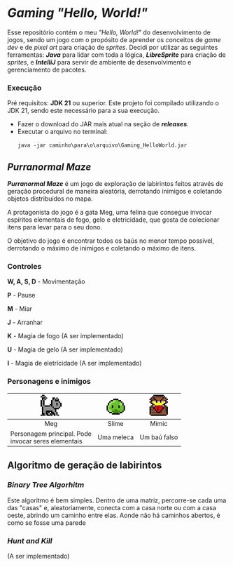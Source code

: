 # _Gaming "Hello, World!"_

Esse repositório contém o meu _"Hello, World!"_ do desenvolvimento de jogos,
sendo um jogo com o propósito de aprender os conceitos de _game dev_ e de
_pixel art_ para criação de _sprites_. Decidi por utilizar as seguintes 
ferramentas: **_Java_** para lidar com toda a lógica, **_LibreSprite_** para criação
de _sprites_, e **_IntelliJ_** para servir de ambiente de desenvolvimento e gerenciamento de pacotes.

### Execução

Pré requisitos: **JDK 21** ou superior. Este projeto foi compilado utilizando o JDK 21, sendo este necessário
para a sua execução.
- Fazer o download do JAR mais atual na seção de **_releases_**.
- Executar o arquivo no terminal:
  ```
  java -jar caminho\para\o\arquivo\Gaming_HelloWorld.jar
  ```

## **_Purranormal Maze_**

**_Purranormal Maze_** é um jogo de exploração de labirintos feitos através
de geração procedural de maneira aleatória, derrotando inimigos e coletando
objetos distribuídos no mapa. 

A protagonista do jogo é a gata Meg, uma felina que consegue invocar
espíritos elementais de fogo, gelo e eletricidade, que gosta de
colecionar itens para levar para o seu dono.

O objetivo do jogo é encontrar todos os baús no menor tempo possível, 
derrotando o máximo de inimigos e coletando o máximo de itens.

### Controles
**W, A, S, D** - Movimentação

**P** - Pause

**M** - Miar

**J** - Arranhar

**K** - Magia de fogo (A ser implementado)

**U** - Magia de gelo (A ser implementado)

**I** - Magia de eletricidade (A ser implementado)

### Personagens e inimigos

| <img src="resources\previews\cat.gif"/>                  | <img src="resources\previews\slime.gif"/> | <img src="resources\previews\mimic.gif"/> |
|----------------------------------------------------------|-------------------------------------------|-------------------------------------------|
| <div align=center>Meg</div>                              | <div align=center>Slime</div>             | <div align=center>Mimic</div>             |
| Personagem principal. Pode<br/> invocar seres elementais | Uma meleca                                | Um baú falso                              |



## Algoritmo de geração de labirintos

### _Binary Tree Algorhitm_ 

Este algoritmo é bem simples. Dentro de uma matriz, percorre-se
cada uma das "casas" e, aleatoriamente, conecta com a casa norte
ou com a casa oeste, abrindo um caminho entre elas. Aonde não há
caminhos abertos, é como se fosse uma parede

### _Hunt and Kill_

(A ser implementado)